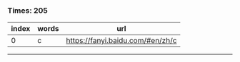 ### Times: 205
| index | words | url |
| ------------ | ------------ | ------------ |
| 0| c | https://fanyi.baidu.com/#en/zh/c |




------------
